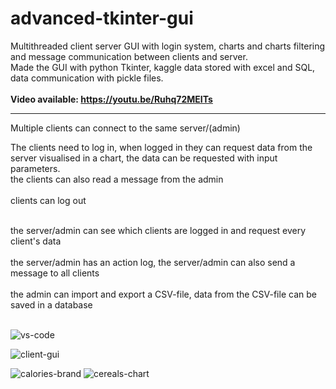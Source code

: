 # advanced-tkinter-gui


Multithreaded client server GUI with login system, charts and charts filtering and message communication between clients and server.
<br> Made the GUI with python Tkinter, kaggle data stored with excel and SQL, data communication with pickle files. <br>
<br>
<b>Video available: https://youtu.be/Ruhq72MEITs</b>


---
Multiple clients can connect to the same server/(admin) 

The clients need to log in, when logged in they can request data from the server visualised in a chart, 
the data can be requested with input parameters.
<br> the clients can also read a message from the admin<br>
<br> clients can log out<br>


<br> the server/admin can see which clients are logged in and request every client's data <br>
<br> the server/admin has an action log, the server/admin can also send a message to all clients<br>
<br> the admin can import and export a CSV-file, data from the CSV-file can be saved in a  database <br>
<br>

![vs-code](https://github.com/dominicho97/advanced-tkinter-gui/assets/43000003/e0bccec8-afc2-4b0e-ba50-98d52fa68e37)


![client-gui](https://github.com/dominicho97/advanced-tkinter-gui/assets/43000003/049727a6-adf3-40f8-90ae-b03f0acb0406)

![calories-brand](https://github.com/dominicho97/advanced-tkinter-gui/assets/43000003/514310f3-dfb2-4d62-bbbf-617707eafbbe)
![cereals-chart](https://github.com/dominicho97/advanced-tkinter-gui/assets/43000003/c93abe44-7712-4f85-9930-dab30fbfb57e)



